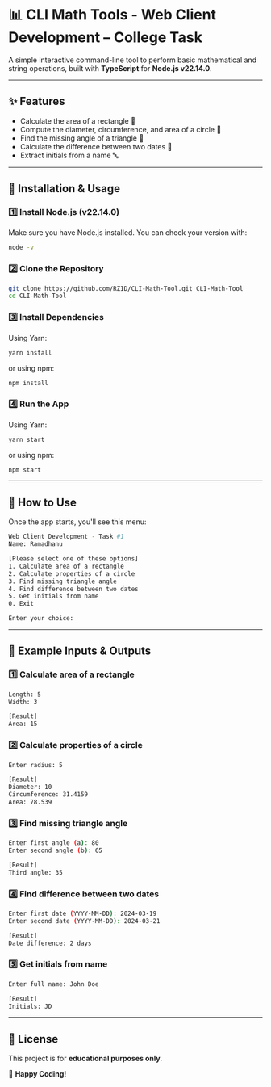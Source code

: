 # 📊 CLI Math Tools - Web Client Development – College Task

A simple interactive command-line tool to perform basic mathematical and string operations, built with **TypeScript** for **Node.js v22.14.0**.

---

## ✨ Features

- Calculate the area of a rectangle 📏
- Compute the diameter, circumference, and area of a circle 🔵
- Find the missing angle of a triangle 🔺
- Calculate the difference between two dates 📅
- Extract initials from a name 🔤

---

## 🚀 Installation & Usage

### **1️⃣ Install Node.js (v22.14.0)**

Make sure you have Node.js installed. You can check your version with:

```sh
node -v
```

### **2️⃣ Clone the Repository**

```sh
git clone https://github.com/RZID/CLI-Math-Tool.git CLI-Math-Tool
cd CLI-Math-Tool
```

### **3️⃣ Install Dependencies**

Using Yarn:

```sh
yarn install
```

or using npm:

```sh
npm install
```

### **4️⃣ Run the App**

Using Yarn:

```sh
yarn start
```

or using npm:

```sh
npm start
```

---

## 📌 How to Use

Once the app starts, you'll see this menu:

```sh
Web Client Development - Task #1
Name: Ramadhanu

[Please select one of these options]
1. Calculate area of a rectangle
2. Calculate properties of a circle
3. Find missing triangle angle
4. Find difference between two dates
5. Get initials from name
0. Exit

Enter your choice:
```

---

## 🔹 Example Inputs & Outputs

### **1️⃣ Calculate area of a rectangle**

```sh
Length: 5
Width: 3

[Result]
Area: 15
```

### **2️⃣ Calculate properties of a circle**

```sh
Enter radius: 5

[Result]
Diameter: 10
Circumference: 31.4159
Area: 78.539
```

### **3️⃣ Find missing triangle angle**

```sh
Enter first angle (a): 80
Enter second angle (b): 65

[Result]
Third angle: 35
```

### **4️⃣ Find difference between two dates**

```sh
Enter first date (YYYY-MM-DD): 2024-03-19
Enter second date (YYYY-MM-DD): 2024-03-21

[Result]
Date difference: 2 days
```

### **5️⃣ Get initials from name**

```sh
Enter full name: John Doe

[Result]
Initials: JD
```

---

## 📜 License

This project is for **educational purposes only**.

🚀 **Happy Coding!**
